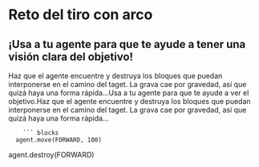 # Reto del tiro con arco

## ¡Usa a tu agente para que te ayude a tener una visión clara del objetivo!

Haz que el agente encuentre y destruya los bloques que puedan interponerse en el camino del taget. La grava cae por gravedad, así que quizá haya una forma rápida...Usa a tu agente para que te ayude a ver el objetivo.Haz que el agente encuentre y destruya los bloques que puedan interponerse en el camino del taget. La grava cae por gravedad, así que quizá haya una forma rápida...

````
    ``` blocks
  agent.move(FORWARD, 100)
````

agent.destroy(FORWARD)

```
```